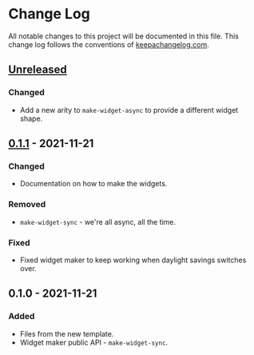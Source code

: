 # Change Log
All notable changes to this project will be documented in this file. This change log follows the conventions of [keepachangelog.com](http://keepachangelog.com/).

## [Unreleased]
### Changed
- Add a new arity to `make-widget-async` to provide a different widget shape.

## [0.1.1] - 2021-11-21
### Changed
- Documentation on how to make the widgets.

### Removed
- `make-widget-sync` - we're all async, all the time.

### Fixed
- Fixed widget maker to keep working when daylight savings switches over.

## 0.1.0 - 2021-11-21
### Added
- Files from the new template.
- Widget maker public API - `make-widget-sync`.

[Unreleased]: https://github.com/your-name/living-clojure/compare/0.1.1...HEAD
[0.1.1]: https://github.com/your-name/living-clojure/compare/0.1.0...0.1.1
